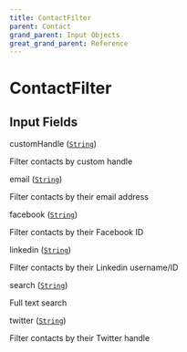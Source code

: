 ```yaml
---
title: ContactFilter
parent: Contact
grand_parent: Input Objects
great_grand_parent: Reference
---
```


<h1>ContactFilter</h1>

<h2>Input Fields</h2>

<div class="field-entry ">
  <span id="custom_handle" class="field-name anchored">customHandle (<code><a href="/docs/reference/scalar/string">String</a></code>)</span>

  <div class="description-wrapper">
   <p>Filter contacts by custom handle</p>

  </div>
</div>

<div class="field-entry ">
  <span id="email" class="field-name anchored">email (<code><a href="/docs/reference/scalar/string">String</a></code>)</span>

  <div class="description-wrapper">
   <p>Filter contacts by their email address</p>

  </div>
</div>

<div class="field-entry ">
  <span id="facebook" class="field-name anchored">facebook (<code><a href="/docs/reference/scalar/string">String</a></code>)</span>

  <div class="description-wrapper">
   <p>Filter contacts by their Facebook ID</p>

  </div>
</div>

<div class="field-entry ">
  <span id="linkedin" class="field-name anchored">linkedin (<code><a href="/docs/reference/scalar/string">String</a></code>)</span>

  <div class="description-wrapper">
   <p>Filter contacts by their Linkedin username/ID</p>

  </div>
</div>

<div class="field-entry ">
  <span id="search" class="field-name anchored">search (<code><a href="/docs/reference/scalar/string">String</a></code>)</span>

  <div class="description-wrapper">
   <p>Full text search</p>

  </div>
</div>

<div class="field-entry ">
  <span id="twitter" class="field-name anchored">twitter (<code><a href="/docs/reference/scalar/string">String</a></code>)</span>

  <div class="description-wrapper">
   <p>Filter contacts by their Twitter handle</p>

  </div>
</div>

